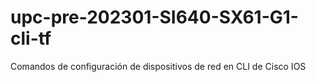 # upc-pre-202301-SI640-SX61-G1-cli-tf
Comandos de configuración de dispositivos de red en CLI de Cisco IOS

